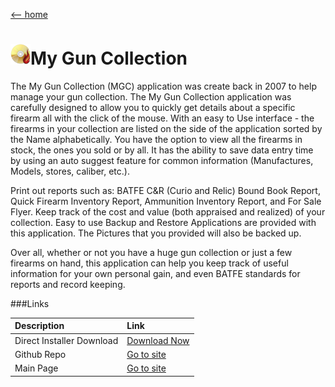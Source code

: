 [ <-- home](README.md)
# ![logo](img/BSLogo_32x32.png)My Gun Collection

The My Gun Collection (MGC) application was create back in 2007 to help manage your gun collection.  The My Gun Collection application was carefully designed to allow you to quickly get details about a specific firearm all with the click of the mouse.   With an easy to Use interface - the firearms in your collection are listed on the side of the application sorted by the Name alphabetically.  You have the option to view all the firearms in stock, the ones you sold or by all.  It has the ability to save data entry time by using an auto suggest feature for common information (Manufactures, Models, stores, caliber, etc.).

Print out reports such as: BATFE C&R (Curio and Relic) Bound Book Report, Quick Firearm Inventory Report, Ammunition Inventory Report, and For Sale Flyer.  Keep track of the cost and value (both appraised and realized) of your collection.  Easy to use Backup and Restore Applications are provided with this application.  The Pictures that you provided will also be backed up.

Over all, whether or not you have a huge gun collection or just a few firearms on hand, this application can help you keep track of useful information for your own personal gain, and even BATFE standards for reports and record keeping.

###Links

| Description | Link |     
|:--|:--|
| Direct Installer Download | [Download Now](https://github.com/burnsoftnet/MyGunCollection/releases/download/v6.5/BSMyGunCollection_Setup.msi) |
| Github Repo | [Go to site](https://github.com/burnsoftnet/MyGunCollection) |
| Main Page | [Go to site](https://www.burnsoft.net)  |     